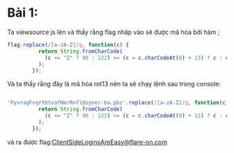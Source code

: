 # Bài 1:
  Ta viewsource js lên và thấy rằng flag nhập vào sẽ được mã hóa bởi hàm ;
  ```javascript
  flag.replace(/[a-zA-Z]/g, function(c) {
            return String.fromCharCode(
              (c <= "Z" ? 90 : 122) >= (c = c.charCodeAt(0) + 13) ? c : c - 26
            );
          });
  ```
  Và ta thấy rằng đây là mã hóa rot13 nên ta sẽ chạy lệnh sau trong console:
  ```javascript

  'PyvragFvqrYbtvafNerRnfl@syner-ba.pbz'.replace(/[a-zA-Z]/g, function(c) {
            return String.fromCharCode(
              (c <= "Z" ? 90 : 122) >= (c = c.charCodeAt(0) + 13) ? c : c - 26
            );
          });
  ```
  và ra được flag:ClientSideLoginsAreEasy@flare-on.com